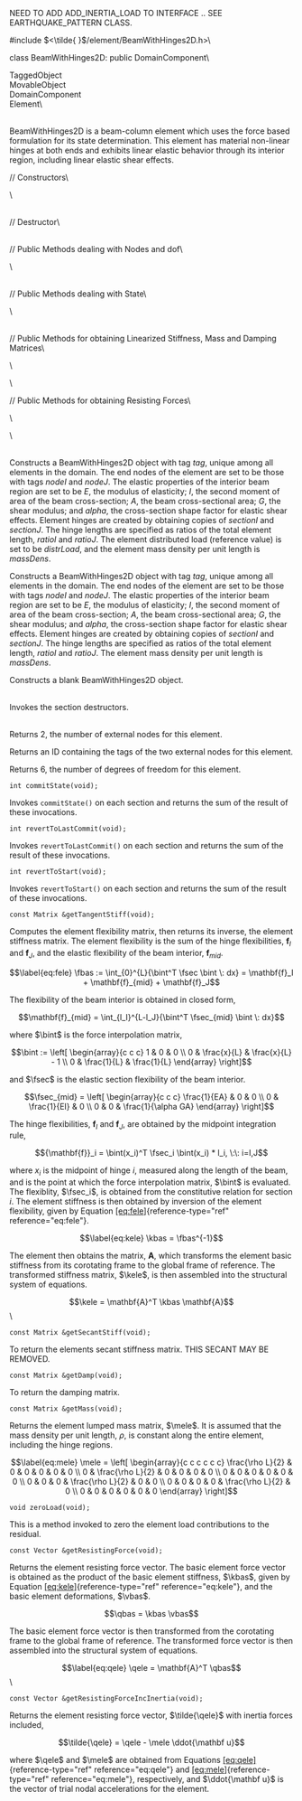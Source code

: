 NEED TO ADD ADD_INERTIA_LOAD TO INTERFACE .. SEE EARTHQUAKE_PATTERN
CLASS.

\#include $<\tilde{ }$/element/BeamWithHinges2D.h$>$\

class BeamWithHinges2D: public DomainComponent\

TaggedObject\
MovableObject\
DomainComponent\
Element\

\
BeamWithHinges2D is a beam-column element which uses the force based
formulation for its state determination. This element has material
non-linear hinges at both ends and exhibits linear elastic behavior
through its interior region, including linear elastic shear effects.

// Constructors\

\

\
// Destructor\

\
// Public Methods dealing with Nodes and dof\

\

\
// Public Methods dealing with State\

\

\
// Public Methods for obtaining Linearized Stiffness, Mass and Damping
Matrices\

\

\

// Public Methods for obtaining Resisting Forces\

\

\

\
Constructs a BeamWithHinges2D object with tag *tag*, unique among all
elements in the domain. The end nodes of the element are set to be those
with tags *nodeI* and *nodeJ*. The elastic properties of the interior
beam region are set to be *E*, the modulus of elasticity; *I*, the
second moment of area of the beam cross-section; *A*, the beam
cross-sectional area; *G*, the shear modulus; and *alpha*, the
cross-section shape factor for elastic shear effects. Element hinges are
created by obtaining copies of *sectionI* and *sectionJ*. The hinge
lengths are specified as ratios of the total element length, *ratioI*
and *ratioJ*. The element distributed load (reference value) is set to
be *distrLoad*, and the element mass density per unit length is
*massDens*.

Constructs a BeamWithHinges2D object with tag *tag*, unique among all
elements in the domain. The end nodes of the element are set to be those
with tags *nodeI* and *nodeJ*. The elastic properties of the interior
beam region are set to be *E*, the modulus of elasticity; *I*, the
second moment of area of the beam cross-section; *A*, the beam
cross-sectional area; *G*, the shear modulus; and *alpha*, the
cross-section shape factor for elastic shear effects. Element hinges are
created by obtaining copies of *sectionI* and *sectionJ*. The hinge
lengths are specified as ratios of the total element length, *ratioI*
and *ratioJ*. The element mass density per unit length is *massDens*.

Constructs a blank BeamWithHinges2D object.

\
Invokes the section destructors.

\
Returns 2, the number of external nodes for this element.

Returns an ID containing the tags of the two external nodes for this
element.

Returns 6, the number of degrees of freedom for this element.

```{.cpp}
int commitState(void);
```

Invokes `commitState()` on each section and returns the sum of the
result of these invocations.

```{.cpp}
int revertToLastCommit(void);
```

Invokes `revertToLastCommit()` on each section and returns the sum of
the result of these invocations.

```{.cpp}
int revertToStart(void);
```

Invokes `revertToStart()` on each section and returns the sum of the
result of these invocations.

```{.cpp}
const Matrix &getTangentStiff(void);
```

Computes the element flexibility matrix, then returns its inverse, the
element stiffness matrix. The element flexibility is the sum of the
hinge flexibilities, $\mathbf{f}_I$ and $\mathbf{f}_J$, and the elastic
flexibility of the beam interior, $\mathbf{f}_{mid}$.

$$\label{eq:fele}
\fbas := \int_{0}^{L}{\bint^T \fsec \bint \: dx} = \mathbf{f}_I + \mathbf{f}_{mid} + \mathbf{f}_J$$

The flexibility of the beam interior is obtained in closed form,

$$\mathbf{f}_{mid} = \int_{l_I}^{L-l_J}{\bint^T \fsec_{mid} \bint \: dx}$$

where $\bint$ is the force interpolation matrix,

$$\bint := \left[
   \begin{array}{c c c}
      1 &           0 &               0 \\
      0 & \frac{x}{L} & \frac{x}{L} - 1 \\
      0 & \frac{1}{L} &     \frac{1}{L}
   \end{array} 
 \right]$$

and $\fsec$ is the elastic section flexibility of the beam interior.

$$\fsec_{mid} = \left[
   \begin{array}{c c c}
      \frac{1}{EA} &            0 &                   0 \\
                 0 & \frac{1}{EI} &                   0 \\
                 0 &            0 & \frac{1}{\alpha GA}
   \end{array}
 \right]$$

The hinge flexibilities, $\mathbf{f}_I$ and $\mathbf{f}_J$, are obtained
by the midpoint integration rule,

$${\mathbf{f}}_i = \bint(x_i)^T \fsec_i \bint(x_i) * l_i, \:\: i=I,J$$

where $x_i$ is the midpoint of hinge $i$, measured along the length of
the beam, and is the point at which the force interpolation matrix,
$\bint$ is evaluated. The flexiblity, $\fsec_i$, is obtained from the
constitutive relation for section $i$.
The element stiffness is then obtained by inversion of the element
flexibility, given by Equation
[\[eq:fele\]](#eq:fele){reference-type="ref" reference="eq:fele"}.

$$\label{eq:kele}
\kbas = \fbas^{-1}$$

The element then obtains the matrix, $\mathbf{A}$, which transforms the
element basic stiffness from its corotating frame to the global frame of
reference. The transformed stiffness matrix, $\kele$, is then assembled
into the structural system of equations.

$$\kele = \mathbf{A}^T \kbas \mathbf{A}$$\

```{.cpp}
const Matrix &getSecantStiff(void);
```

To return the elements secant stiffness matrix. THIS SECANT MAY BE
REMOVED.

```{.cpp}
const Matrix &getDamp(void);
```

To return the damping matrix.

```{.cpp}
const Matrix &getMass(void);
```

Returns the element lumped mass matrix, $\mele$. It is assumed that the
mass density per unit length, $\rho$, is constant along the entire
element, including the hinge regions.

$$\label{eq:mele}
\mele = \left[
   \begin{array}{c c c c c c}
      \frac{\rho L}{2} & 0 & 0 & 0 & 0 & 0 \\
      0 & \frac{\rho L}{2} & 0 & 0 & 0 & 0 \\
      0 & 0 & 0 & 0 & 0 & 0 \\
      0 & 0 & 0 & \frac{\rho L}{2} & 0 & 0 \\
      0 & 0 & 0 & 0 & \frac{\rho L}{2} & 0 \\
      0 & 0 & 0 & 0 & 0 & 0
   \end{array}
 \right]$$


```{.cpp}
void zeroLoad(void);
```

This is a method invoked to zero the element load contributions to the
residual.

```{.cpp}
const Vector &getResistingForce(void);
```

Returns the element resisting force vector. The basic element force
vector is obtained as the product of the basic element stiffness,
$\kbas$, given by Equation [\[eq:kele\]](#eq:kele){reference-type="ref"
reference="eq:kele"}, and the basic element deformations, $\vbas$.

$$\qbas = \kbas \vbas$$

The basic element force vector is then transformed from the corotating
frame to the global frame of reference. The transformed force vector is
then assembled into the structural system of equations.

$$\label{eq:qele}
\qele = \mathbf{A}^T \qbas$$\

```{.cpp}
const Vector &getResistingForceIncInertia(void);
```

Returns the element resisting force vector, $\tilde{\qele}$ with inertia
forces included,

$$\tilde{\qele} = \qele - \mele \ddot{\mathbf u}$$

where $\qele$ and $\mele$ are obtained from Equations
[\[eq:qele\]](#eq:qele){reference-type="ref" reference="eq:qele"} and
[\[eq:mele\]](#eq:mele){reference-type="ref" reference="eq:mele"},
respectively, and $\ddot{\mathbf u}$ is the vector of trial nodal
accelerations for the element.
